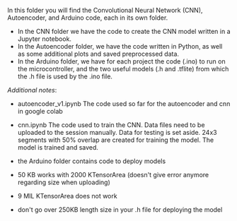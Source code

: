 In this folder you will find the Convolutional Neural Network (CNN), Autoencoder, and Arduino code, each in its own folder.
- In the CNN folder we have the code to create the CNN model written in a Jupyter notebook.
- In the Autoencoder folder, we have the code written in Python, as well as some additional plots and saved preprocessed data.
- In the Arduino folder, we have for each project the code (.ino) to run on the microcontroller, and the two useful models (.h and .tflite) from which the .h file is used by the .ino file.


*Additional notes*:
- autoencoder_v1.ipynb
The code used so far for the autoencoder and cnn in google colab

- cnn.ipynb
  The code used to train the CNN. Data files need to be uploaded to the session manually. Data for testing is set aside.
  24x3 segments with 50% overlap are created for training the model.
  The model is trained and saved.
  


- the Arduino folder contains code to deploy models


- 50 KB works with 2000 KTensorArea (doesn't give error anymore regarding size when uploading)
- 9 MIL KTensorArea does not work
- don't go over 250KB length size in your .h file for deploying the model
